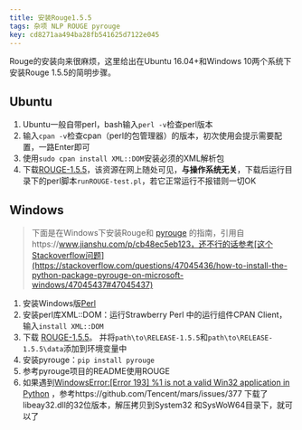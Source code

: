 ```yaml
---
title: 安装Rouge1.5.5
tags: 杂项 NLP ROUGE pyrouge
key: cd8271aa494ba28fb541625d7122e045
---
```


Rouge的安装向来很麻烦，这里给出在Ubuntu 16.04+和Windows 10两个系统下安装Rouge 1.5.5的简明步骤。

## Ubuntu

1. Ubuntu一般自带perl，bash输入`perl -v`检查perl版本
2. 输入`cpan -v`检查cpan（perl的包管理器）的版本，初次使用会提示需要配置，一路Enter即可
3. 使用`sudo cpan install XML::DOM`安装必须的XML解析包
4. 下载[ROUGE-1.5.5](https://github.com/andersjo/pyrouge/tree/master/tools/ROUGE-1.5.5)，该资源在网上随处可见，**与操作系统无关**，下载后运行目录下的perl脚本`runROUGE-test.pl`，若它正常运行不报错则一切OK

## Windows

>  下面是在Windows下安装Rouge和 [pyrouge](https://github.com/bheinzerling/pyrouge) 的指南，引用自https://www.jianshu.com/p/cb48ec5eb123，还不行的话参考[这个Stackoverflow问题](https://stackoverflow.com/questions/47045436/how-to-install-the-python-package-pyrouge-on-microsoft-windows/47045437#47045437)

1. 安装Windows版[Perl](https://links.jianshu.com/go?to=http%3A%2F%2Fstrawberryperl.com%2F)
2. 安装perl库XML::DOM：运行Strawberry Perl 中的运行组件CPAN Client，输入`install XML::DOM`
3. 下载 [ROUGE-1.5.5](https://github.com/summanlp/evaluation/tree/master/ROUGE-RELEASE-1.5.5)。 并将`path\to\RELEASE-1.5.5`和`path\to\RELEASE-1.5.5\data`添加到环境变量中
4. 安装pyrouge：`pip install pyrouge`
5. 参考pyrouge项目的README使用ROUGE
6. 如果遇到[WindowsError:\[Error 193\] %1 is not a valid Win32 application in Python](https://stackoverflow.com/questions/15374710/windowserror-error-193-1-is-not-a-valid-win32-application-in-python) ，参考https://github.com/Tencent/mars/issues/377  下载了libeay32.dll的32位版本，解压拷贝到System32 和SysWoW64目录下，就可以了
